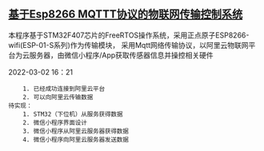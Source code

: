 ## [基于Esp8266 MQTTT协议的物联网传输控制系统](https://github.com/OxfordProfessor/STM32Internet)

本程序基于STM32F407芯片的FreeRTOS操作系统，采用正点原子ESP8266-wifi(ESP-01-S系列)作为传输模块，
采用Mqtt网络传输协议，以阿里云物联网平台为云服务器，由微信小程序/App获取传感器信息并操控相关硬件


2022-03-02 16：21

        1. 已经成功连接到阿里云平台
        2. 可以向阿里云传输数据
    待实现：
        1. STM32（下位机）从服务获得数据
        2. 微信小程序界面设计
        3. 微信小程序从阿里云服务器获得数据
        4. 微信小程序向阿里云服务器发送数据


